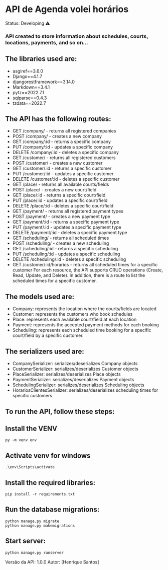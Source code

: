<h1>API de Agenda volei horários</h1>

Status: Developing ⚠️

### API created to store information about schedules, courts, locations, payments, and so on...

## The libraries used are:

+ asgiref==3.6.0
+ Django==4.1.7
+ djangorestframework==3.14.0
+ Markdown==3.4.1
+ pytz==2022.7.1
+ sqlparse==0.4.3
+ tzdata==2022.7

## The API has the following routes:

+ GET /company/ - returns all registered companies
+ POST /company/ - creates a new company
+ GET /company/:id - returns a specific company
+ PUT /company/:id - updates a specific company
+ DELETE /company/:id - deletes a specific company
+ GET /customer/ - returns all registered customers
+ POST /customer/ - creates a new customer
+ GET /customer/:id - returns a specific customer
+ PUT /customer/:id - updates a specific customer
+ DELETE /customer/:id - deletes a specific customer
+ GET /place/ - returns all available courts/fields
+ POST /place/ - creates a new court/field
+ GET /place/:id - returns a specific court/field
+ PUT /place/:id - updates a specific court/field
+ DELETE /place/:id - deletes a specific court/field
+ GET /payment/ - returns all registered payment types
+ POST /payment/ - creates a new payment type
+ GET /payment/:id - returns a specific payment type
+ PUT /payment/:id - updates a specific payment type
+ DELETE /payment/:id - deletes a specific payment type
+ GET /scheduling/ - returns all scheduled times
+ POST /scheduling/ - creates a new scheduling
+ GET /scheduling/:id - returns a specific scheduling
+ PUT /scheduling/:id - updates a specific scheduling
+ DELETE /scheduling/:id - deletes a specific scheduling
+ GET /customer/:id/horarios - returns all scheduled times for a specific customer
For each resource, the API supports CRUD operations (Create, Read, Update, and Delete). In addition, there is a route to list the scheduled times for a specific customer.

## The models used are:

+ Company: represents the location where the courts/fields are located
+ Customer: represents the customers who book schedules
+ Place: represents each available court/field at each location
+ Payment: represents the accepted payment methods for each booking
+ Scheduling: represents each scheduled time booking for a specific court/field by a specific customer.

## The serializers used are:

+ CompanySerializer: serializes/deserializes Company objects
+ CustomerSerializer: serializes/deserializes Customer objects
+ PlaceSerializer: serializes/deserializes Place objects
+ PaymentSerializer: serializes/deserializes Payment objects
+ SchedulingSerializer: serializes/deserializes Scheduling objects
+ HorariosClientesSerializer: serializes/deserializes scheduling times for specific customers



## To run the API, follow these steps:

## Install the VENV
	py -m venv env
	
## Activate venv for windows
	.\env\Scripts\activate

## Install the required libraries:
	pip install -r requirements.txt

## Run the database migrations:
	python manage.py migrate
	python manage.py makemigrations
	
## Start server:
	python manage.py runserver


Versão da API: 1.0.0
Autor: [Henrique Santos]
